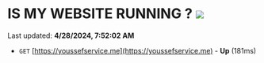 # IS MY WEBSITE RUNNING ? [![](https://img.shields.io/static/v1?label=Sponsor&message=%E2%9D%A4&logo=GitHub&color=%23fe8e86)](https://github.com/sponsors/<username>)

Last updated: **4/28/2024, 7:52:02 AM**

- `GET` [https://youssefservice.me](https://youssefservice.me) - **Up** (181ms)
